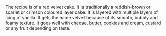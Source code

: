 The recipe is of a red velvet cake. It is traditionally a reddish-brown or scarlet or crimson coloured layer cake. It is layered with multiple layers of icing of vanilla. It gets the name velvet because of its smooth, bubbly and foamy texture. It goes well with cheese, butter, cookies and cream, custard or any fruit depending on taste. 